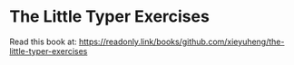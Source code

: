 # The Little Typer Exercises

Read this book at: https://readonly.link/books/github.com/xieyuheng/the-little-typer-exercises
